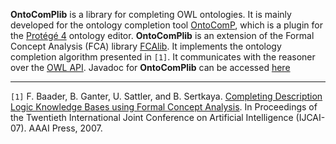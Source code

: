 **OntoComPlib** is a library for completing OWL ontologies. It is mainly developed for the ontology completion tool [OntoComP](http://ontocomp.googlecode.com), which is a plugin for
the [Protégé 4](http://www.co-ode.org/downloads/protege-x/) ontology editor. **OntoComPlib**
is an extension of the Formal Concept Analysis (FCA) library
[FCAlib](http://fcalib.googlecode.com). It implements the ontology completion algorithm
presented in `[1]`. It communicates with the reasoner over the
[OWL API](http://owlapi.sourceforge.net/).
Javadoc for **OntoComPlib** can be accessed
[here](http://ontocomplib.googlecode.com/svn/trunk/doc/javadoc/index.html)

---


`[1]` F. Baader, B. Ganter, U. Sattler, and B. Sertkaya.  [Completing Description Logic Knowledge Bases using Formal Concept Analysis](http://lat.inf.tu-dresden.de/research/papers/2007/BGSS-IJCAI07.pdf). In  Proceedings of the Twentieth International Joint Conference on Artificial Intelligence (IJCAI-07). AAAI Press, 2007.